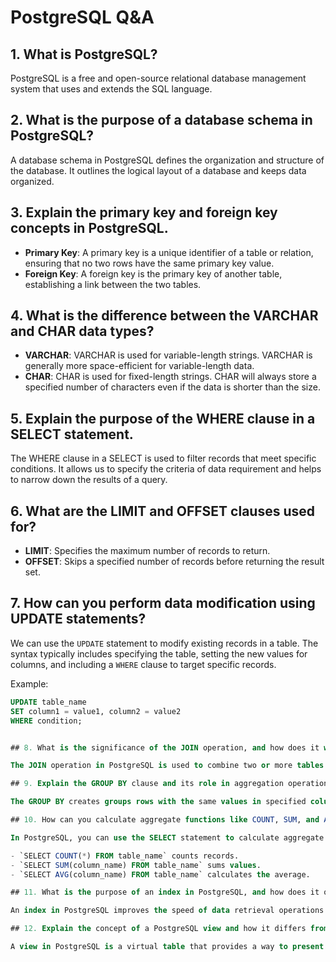 # PostgreSQL Q&A

## 1. What is PostgreSQL?

PostgreSQL is a free and open-source relational database management system that uses and extends the SQL language.

## 2. What is the purpose of a database schema in PostgreSQL?

A database schema in PostgreSQL defines the organization and structure of the database. It outlines the logical layout of a database and keeps data organized.

## 3. Explain the primary key and foreign key concepts in PostgreSQL.

- **Primary Key**: A primary key is a unique identifier of a table or relation, ensuring that no two rows have the same primary key value.
- **Foreign Key**: A foreign key is the primary key of another table, establishing a link between the two tables.

## 4. What is the difference between the VARCHAR and CHAR data types?

- **VARCHAR**: VARCHAR is used for variable-length strings. VARCHAR is generally more space-efficient for variable-length data.
- **CHAR**: CHAR is used for fixed-length strings. CHAR will always store a specified number of characters even if the data is shorter than the size.

## 5. Explain the purpose of the WHERE clause in a SELECT statement.

The WHERE clause in a SELECT is used to filter records that meet specific conditions. It allows us to specify the criteria of data requirement and helps to narrow down the results of a query.

## 6. What are the LIMIT and OFFSET clauses used for?

- **LIMIT**: Specifies the maximum number of records to return.
- **OFFSET**: Skips a specified number of records before returning the result set.

## 7. How can you perform data modification using UPDATE statements?

We can use the `UPDATE` statement to modify existing records in a table. The syntax typically includes specifying the table, setting the new values for columns, and including a `WHERE` clause to target specific records.

Example:

```sql
UPDATE table_name
SET column1 = value1, column2 = value2
WHERE condition;


## 8. What is the significance of the JOIN operation, and how does it work in PostgreSQL?

The JOIN operation in PostgreSQL is used to combine two or more tables based on a related column between them. It allows for querying and retrieving related data efficiently, with various types of joins (INNER, LEFT, RIGHT, FULL) determining how rows are matched.

## 9. Explain the GROUP BY clause and its role in aggregation operations.

The GROUP BY creates groups rows with the same values in specified columns into rows. It works with aggregate functions like COUNT, SUM, and AVG to generate reports based on the grouped data.

## 10. How can you calculate aggregate functions like COUNT, SUM, and AVG in PostgreSQL?

In PostgreSQL, you can use the SELECT statement to calculate aggregate functions like COUNT, SUM, and AVG. For example:

- `SELECT COUNT(*) FROM table_name` counts records.
- `SELECT SUM(column_name) FROM table_name` sums values.
- `SELECT AVG(column_name) FROM table_name` calculates the average.

## 11. What is the purpose of an index in PostgreSQL, and how does it optimize query performance?

An index in PostgreSQL improves the speed of data retrieval operations on a database table. By creating an index on one or more columns, PostgreSQL can find rows faster, optimizing query performance, especially for large tables.

## 12. Explain the concept of a PostgreSQL view and how it differs from a table.

A view in PostgreSQL is a virtual table that provides a way to present data from one or more tables. A view does not store data itself but displays data dynamically based on a SELECT query. Views can simplify complex queries and enhance security by restricting access to specific data.
```
